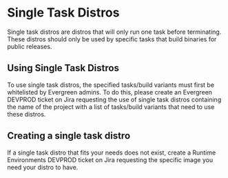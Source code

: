 # Single Task Distros

Single task distros are distros that will only run one task before terminating. These distros should only be used by specific tasks that build binaries for public releases. 

## Using Single Task Distros

To use single task distros, the specified tasks/build variants must first be whitelisted by Evergreen admins. To do this, please create an Evergreen DEVPROD ticket on Jira requesting the use of single task distros containing the name of the project with a list of tasks/build variants that need to use these distros.

## Creating a single task distro

If a single task distro that fits your needs does not exist, create a Runtime Environments DEVPROD ticket on Jira requesting the specific image you need your distro to have. 
